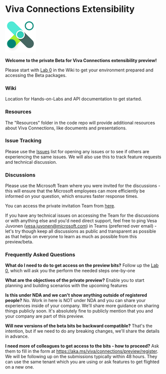 # Viva Connections Extensibility

![Viva Connections logo](./assets/viva-connections.png)

**Welcome to the private Beta for Viva Connections extensibility preview!**

Please start with [Lab 0](https://github.com/microsoft/Viva-Connections-Extensibility-Private-Beta/wiki/Lab-0-%E2%80%90-Prerequisites)
in the Wiki to get your environment prepared and accessing the Beta packages.

### Wiki

Location for Hands-on-Labs and API documentation to get started.

### Resources

The "Resources" folder in the code repo will provide additional resources about Viva Connections, like documents and presentations.

### Issue Tracking

Please use the [Issues](https://github.com/microsoft/Viva-Connections-Extensibility-Private-Beta/issues) list for opening any
issues or to see if others are experiencing the same issues. We will also use this to track feature requests and technical
discussion.

### Discussions

Please use the Microsoft Team where you were invited for the discussions - this will ensure that the Microsoft employees can more efficiently be informed on your question, which ensures faster response times.

You can access the private invitation Team from [here](https://teams.microsoft.com/l/channel/19%3ae7d7244bc29c4b39905d68e900212524%40thread.tacv2/General?groupId=18f1b199-63c3-4547-abe1-04f46ee8b40a&tenantId=72f988bf-86f1-41af-91ab-2d7cd011db47).

If you have any technical issues on accessing the Team for the discussions or with anything else and you'd need direct support, feel free to ping Vesa Juvonen (vesa.juvonen@microsoft.com) in Teams (preferred over email) - let's try though keep all discussions as public and transparent as possible as that helps on everyone to learn as much as possible from this preview/beta.

### Frequently Asked Questions

**What do I need to do to get access on the preview bits?**
Follow up the [Lab 0](https://github.com/microsoft/Viva-Connections-Extensibility-Private-Beta/wiki/Lab-0%3A-Prerequisites), which will ask you the perform the needed steps one-by-one

**What are the objectives of the private preview?**
Enable you to start planning and building scenarios with the upcoming features

**Is this under NDA and we can't show anything outside of registered people?**
No. Work in here is NOT under NDA and you can share your experiences inside of your company. We'll share more guidance on sharing things publicly soon. It's absolutely fine to publicly mention that you and your company are part of this preview.

**Will new versions of the beta bits be backward compatible?**
That's the intention, but if we need to do any breaking changes, we'll share the details in advance.

**I need more of colleagues to get access to the bits - how to proceed?**
Ask them to fill in the form at https://aka.ms/viva/connections/preview/register. We will be following up on the submissions typically within 48 hours. They can use the same tenant which you are using or ask features to get flighted on a new one.
